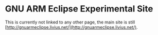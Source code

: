 # GNU ARM Eclipse Experimental Site

This is currently not linked to any other page, the main site is still [http://gnuarmeclipse.livius.net/](http://gnuarmeclipse.livius.net/).
